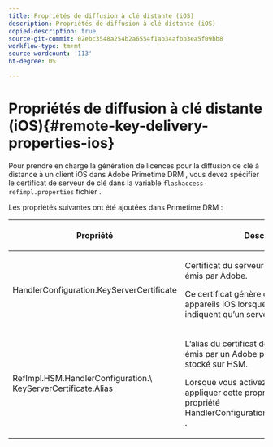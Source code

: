 ```yaml
---
title: Propriétés de diffusion à clé distante (iOS)
description: Propriétés de diffusion à clé distante (iOS)
copied-description: true
source-git-commit: 02ebc3548a254b2a6554f1ab34afbb3ea5f09bb8
workflow-type: tm+mt
source-wordcount: '113'
ht-degree: 0%

---
```


# Propriétés de diffusion à clé distante (iOS){#remote-key-delivery-properties-ios}

Pour prendre en charge la génération de licences pour la diffusion de clé à distance à un client iOS dans Adobe Primetime DRM , vous devez spécifier le certificat de serveur de clé dans la variable `flashaccess-refimpl.properties` fichier .

Les propriétés suivantes ont été ajoutées dans Primetime DRM :

<table frame="all" colsep="1" rowsep="1" class="+ topic/table adobe-d/table " id="table_xz2_lwy_n4"> 
 <thead class="- topic/thead "> 
  <tr rowsep="1" class="- topic/row "> 
   <th colname="1" class="- topic/entry entry"> <p class="- topic/p ">Propriété </p> </th> 
   <th colname="2" class="- topic/entry entry"> <p class="- topic/p ">Description </p> </th> 
  </tr> 
 </thead>
 <tbody class="- topic/tbody "> 
  <tr rowsep="1" class="- topic/row "> 
   <td colname="1" class="- topic/entry "><span class="codeph"> HandlerConfiguration.KeyServerCertificate</span> </td> 
   <td colname="2" class="- topic/entry "> <p>Certificat du serveur de licences de clé émis par Adobe. </p> <p>Ce certificat génère des licences pour les appareils iOS lorsque les métadonnées indiquent qu’un serveur de clés est requis. </p> </td> 
  </tr> 
  <tr rowsep="0" class="- topic/row "> 
   <td colname="1" class="- topic/entry "><span class="codeph"> RefImpl.HSM.HandlerConfiguration.\ KeyServerCertificate.Alias</span> </td> 
   <td colname="2" class="- topic/entry "> <p>L’alias du certificat de serveur de licences émis par un Adobe par un serveur de clés, stocké sur HSM. </p> <p>Lorsque vous activez HSM, vous pouvez appliquer cette propriété au lieu de la propriété <span class="codeph"> HandlerConfiguration.KeyServerCertificate</span> . </p> </td> 
  </tr> 
 </tbody> 
</table>
